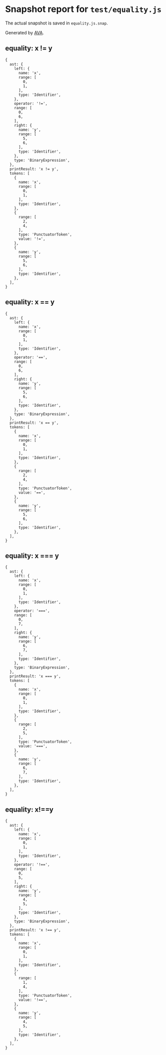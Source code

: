 # Snapshot report for `test/equality.js`

The actual snapshot is saved in `equality.js.snap`.

Generated by [AVA](https://ava.li).

## equality: x != y

    {
      ast: {
        left: {
          name: 'x',
          range: [
            0,
            1,
          ],
          type: 'Identifier',
        },
        operator: '!=',
        range: [
          0,
          6,
        ],
        right: {
          name: 'y',
          range: [
            5,
            6,
          ],
          type: 'Identifier',
        },
        type: 'BinaryExpression',
      },
      printResult: 'x != y',
      tokens: [
        {
          name: 'x',
          range: [
            0,
            1,
          ],
          type: 'Identifier',
        },
        {
          range: [
            2,
            4,
          ],
          type: 'PunctuatorToken',
          value: '!=',
        },
        {
          name: 'y',
          range: [
            5,
            6,
          ],
          type: 'Identifier',
        },
      ],
    }

## equality: x == y

    {
      ast: {
        left: {
          name: 'x',
          range: [
            0,
            1,
          ],
          type: 'Identifier',
        },
        operator: '==',
        range: [
          0,
          6,
        ],
        right: {
          name: 'y',
          range: [
            5,
            6,
          ],
          type: 'Identifier',
        },
        type: 'BinaryExpression',
      },
      printResult: 'x == y',
      tokens: [
        {
          name: 'x',
          range: [
            0,
            1,
          ],
          type: 'Identifier',
        },
        {
          range: [
            2,
            4,
          ],
          type: 'PunctuatorToken',
          value: '==',
        },
        {
          name: 'y',
          range: [
            5,
            6,
          ],
          type: 'Identifier',
        },
      ],
    }

## equality: x === y

    {
      ast: {
        left: {
          name: 'x',
          range: [
            0,
            1,
          ],
          type: 'Identifier',
        },
        operator: '===',
        range: [
          0,
          7,
        ],
        right: {
          name: 'y',
          range: [
            6,
            7,
          ],
          type: 'Identifier',
        },
        type: 'BinaryExpression',
      },
      printResult: 'x === y',
      tokens: [
        {
          name: 'x',
          range: [
            0,
            1,
          ],
          type: 'Identifier',
        },
        {
          range: [
            2,
            5,
          ],
          type: 'PunctuatorToken',
          value: '===',
        },
        {
          name: 'y',
          range: [
            6,
            7,
          ],
          type: 'Identifier',
        },
      ],
    }

## equality: x!==y

    {
      ast: {
        left: {
          name: 'x',
          range: [
            0,
            1,
          ],
          type: 'Identifier',
        },
        operator: '!==',
        range: [
          0,
          5,
        ],
        right: {
          name: 'y',
          range: [
            4,
            5,
          ],
          type: 'Identifier',
        },
        type: 'BinaryExpression',
      },
      printResult: 'x !== y',
      tokens: [
        {
          name: 'x',
          range: [
            0,
            1,
          ],
          type: 'Identifier',
        },
        {
          range: [
            1,
            4,
          ],
          type: 'PunctuatorToken',
          value: '!==',
        },
        {
          name: 'y',
          range: [
            4,
            5,
          ],
          type: 'Identifier',
        },
      ],
    }
